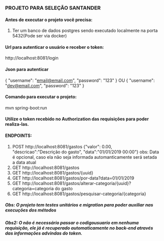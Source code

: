 ### PROJETO PARA SELEÇÃO SANTANDER

#### Antes de executar o projeto você precisa:
1. Ter um banco de dados postgres sendo executado localmente na porta 5432(Pode ser via docker)

#### Url para autenticar o usuário e receber o token:
http://localhost:8081/login

#### Json para autenticar
{
	"username": "email@email.com",
	"password": "123"
}
OU
{
	"username": "dev@email.com",
	"password": "123"
}

#### Comando para executar o projeto:
mvn spring-boot:run

#### Utilize o token recebido no Authorization das requisições para poder realiza-las.

#### ENDPOINTS:

1. POST http://localhost:8081/gastos {"valor": 0.00, "descricao":"Descrição do gasto", "data":"01/01/2019 00:00"} obs: Data é opcional, caso ela não seja informada automanticamente será setada a data atual
2. GET http://localhost:8081/gastos
3. GET http://localhost:8081/gastos/{uuid}
4. GET http://localhost:8081/gastos/por-data?data=01/01/2019
5. GET http://localhost:8081/gastos/alterar-categoria/{uuid}?categoria=categoria do gasto
6. GET http://localhost:8081/gastos/pesquisar-categoria/{categoria}

##### Obs: O projeto tem testes unitários e migration para poder auxiliar nas execuções dos métodos
##### Obs2: O não é necessário passar o codigousuario em nenhuma requisição, ele já é recuperado automaticamente no back-end através das informações advindas do token.
